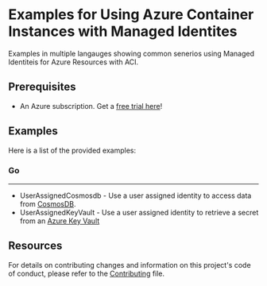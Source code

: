 # Examples for Using Azure Container Instances with Managed Identites

Examples in multiple langauges showing common senerios using Managed Identiteis for Azure Resources with ACI.

## Prerequisites

- An Azure subscription. Get a [free trial here](https://azure.microsoft.com/en-us/free/)!

## Examples

Here is a list of the provided examples:

### Go
-------

- UserAssignedCosmosdb - Use a user assigned identity to access data from [CosmosDB](https://docs.microsoft.com/en-us/azure/cosmos-db/introduction).
- UserAssignedKeyVault - Use a user assigned identity to retrieve a secret from an [Azure Key Vault](https://azure.microsoft.com/en-us/services/key-vault/)

## Resources

For details on contributing changes and information on this project's code of conduct, please refer to the [Contributing](CONTRIBUTING.md) file.

